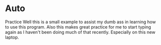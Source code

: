 # Auto
Practice 
Well this is a small example to assist my dumb ass in learning how to use this program. Also this makes great practice for me to start typing again as I haven't been doing much of that recently. Especially on this new laptop. 
